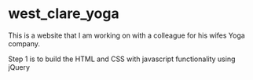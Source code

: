 west_clare_yoga
===============

This is a website that I am working on with a colleague for his wifes Yoga company.

Step 1 is to build the HTML and CSS with javascript functionality using jQuery
